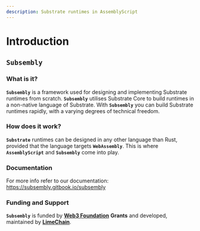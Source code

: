 ```yaml
---
description: Substrate runtimes in AssemblyScript
---
```


# Introduction

## `Subsembly`

### What is it?

**`Subsembly`** is a framework used for designing and implementing Substrate runtimes from scratch. **`Subsembly`** utilises Substrate Core to build runtimes in a non-native language of Substrate. With **`Subsembly`** you can build Substrate runtimes rapidly, with a varying degrees of technical freedom.

### How does it work?

**`Substrate`** runtimes can be designed in any other language than Rust, provided that the language targets **`WebAssembly`**. This is where **`AssemblyScript`** and **`Subsembly`** come into play.

### Documentation

For more info refer to our documentation: https://subsembly.gitbook.io/subsembly

### Funding and Support

**`Subsembly`** is funded by [**Web3 Foundation**](https://web3.foundation) **Grants** and developed, maintained by [**LimeChain**](https://limechain.tech).

